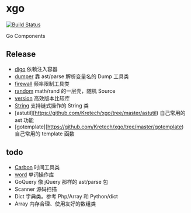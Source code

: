 # xgo

[![Build Status](https://travis-ci.org/Kretech/xgo.svg?branch=master)](https://travis-ci.org/Kretech/xgo)

Go Components

## Release

- [digo](https://github.com/Kretech/xgo/tree/master/digo) 依赖注入容器
- [dumper](https://github.com/Kretech/xgo/tree/master/p) 靠 ast/parse 解析变量名的 Dump 工具类
- [firewall](https://github.com/Kretech/xgo/tree/master/firewall) 频率限制工具类
- [random](https://github.com/Kretech/xgo/tree/master/random) math/rand 的一层壳，随机 Source
- [version](https://github.com/Kretech/xgo/tree/master/version) 高效版本比较库
- [String](https://github.com/Kretech/xgo/blob/master/string/string.go) 支持链式操作的 String 类
- [astutil][https://github.com/Kretech/xgo/tree/master/astutil) 自己常用的 ast 功能
- [gotemplate][https://github.com/Kretech/xgo/tree/master/gotemplate) 自己常用的 template 函数

## todo

- [Carbon](https://github.com/Kretech/xgo/tree/master/date/carbon) 时间工具类
- [word](https://github.com/Kretech/xgo/tree/master/word) 单词操作库
- GoQuery 像 jQuery 那样的 ast/parse 包
- Scanner 源码扫描
- Dict 字典类。参考 Php/Array 和 Python/dict
- Array 内存合理、使用友好的数组类

